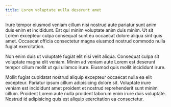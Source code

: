 ```yaml
---
title: Lorem voluptate nulla deserunt amet
---
```


Irure tempor eiusmod veniam cillum nisi nostrud aute pariatur sunt anim duis enim et incididunt. Est qui minim voluptate anim duis minim. Ut sit Lorem excepteur culpa consequat sunt eu occaecat dolore aliqua sint quis amet. Occaecat officia consectetur magna eiusmod nostrud commodo nulla fugiat exercitation.

Non enim duis ut voluptate fugiat elit nisi velit aliqua. Consequat culpa sit voluptate magna elit veniam. Minim ad veniam aute Lorem est deserunt tempor cillum mollit ut qui ullamco irure. Eiusmod quis mollit incididunt irure.

Mollit fugiat cupidatat nostrud aliquip excepteur occaecat nulla ea elit excepteur. Pariatur ipsum cillum adipisicing dolore sit. Voluptate irure veniam est incididunt amet proident et nostrud reprehenderit sunt minim cillum. Proident Lorem aute nulla proident laborum enim irure duis voluptate. Nostrud id adipisicing quis est aliquip exercitation ea consectetur.